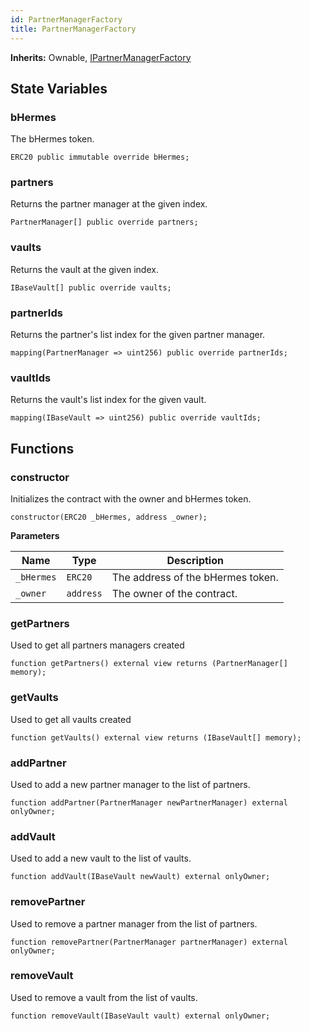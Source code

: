 ```yaml
---
id: PartnerManagerFactory
title: PartnerManagerFactory
---
```


**Inherits:**
Ownable, [IPartnerManagerFactory](/maia/interfaces/IPartnerManagerFactory.sol/interface.IPartnerManagerFactory.md)


## State Variables
### bHermes
The bHermes token.


```solidity
ERC20 public immutable override bHermes;
```


### partners
Returns the partner manager at the given index.


```solidity
PartnerManager[] public override partners;
```


### vaults
Returns the vault at the given index.


```solidity
IBaseVault[] public override vaults;
```


### partnerIds
Returns the partner's list index for the given partner manager.


```solidity
mapping(PartnerManager => uint256) public override partnerIds;
```


### vaultIds
Returns the vault's list index for the given vault.


```solidity
mapping(IBaseVault => uint256) public override vaultIds;
```


## Functions
### constructor

Initializes the contract with the owner and bHermes token.


```solidity
constructor(ERC20 _bHermes, address _owner);
```
**Parameters**

|Name|Type|Description|
|----|----|-----------|
|`_bHermes`|`ERC20`|The address of the bHermes token.|
|`_owner`|`address`|The owner of the contract.|


### getPartners

Used to get all partners managers created


```solidity
function getPartners() external view returns (PartnerManager[] memory);
```

### getVaults

Used to get all vaults created


```solidity
function getVaults() external view returns (IBaseVault[] memory);
```

### addPartner

Used to add a new partner manager to the list of partners.


```solidity
function addPartner(PartnerManager newPartnerManager) external onlyOwner;
```

### addVault

Used to add a new vault to the list of vaults.


```solidity
function addVault(IBaseVault newVault) external onlyOwner;
```

### removePartner

Used to remove a partner manager from the list of partners.


```solidity
function removePartner(PartnerManager partnerManager) external onlyOwner;
```

### removeVault

Used to remove a vault from the list of vaults.


```solidity
function removeVault(IBaseVault vault) external onlyOwner;
```

